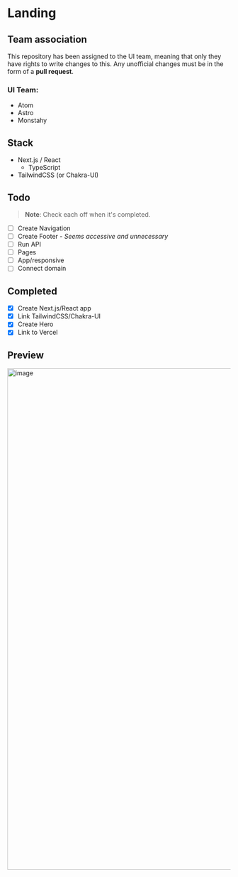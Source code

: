 # Landing

## Team association

This repository has been assigned to the UI team, meaning that only they have rights to write changes to this. Any unofficial changes must be in the form of a **pull request**.

### UI Team:

- Atom
- Astro
- Monstahy

## Stack

- Next.js / React
  - TypeScript
- TailwindCSS (or Chakra-UI)

## Todo

> **Note**: Check each off when it's completed.

- [ ] Create Navigation
- [ ] Create Footer - _Seems accessive and unnecessary_
- [ ] Run API
- [ ] Pages
- [ ] App/responsive
- [ ] Connect domain

## Completed
- [x] Create Next.js/React app
- [x] Link TailwindCSS/Chakra-UI
- [x] Create Hero
- [x] Link to Vercel

## Preview

<img width="1129" alt="image" src="https://user-images.githubusercontent.com/99760654/193430677-06714bc8-2503-4344-a7db-9d6751a5749b.png">
